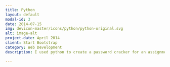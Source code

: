```yaml
---
title: Python
layout: default
modal-id: 3
date: 2014-07-15
img: devicon-master/icons/python/python-original.svg
alt: image-alt
project-date: April 2014
client: Start Bootstrap
category: Web Development
description: I used python to create a password cracker for an assignment. It went through hashes and decodded them. Since there were thousands of combinations, I also used a host of computers to give the jobs to.

---
```

